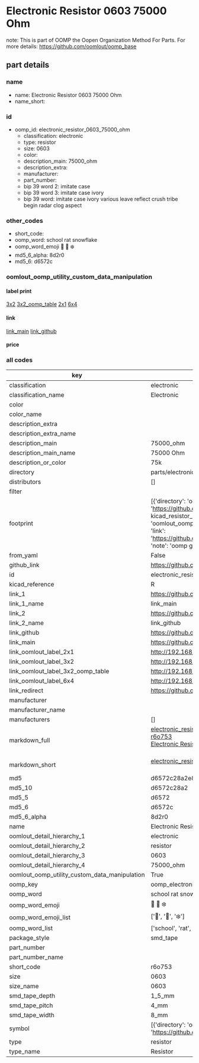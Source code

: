 # Electronic Resistor 0603 75000 Ohm  

note: This is part of OOMP the Oopen Organization Method For Parts. For more details: https://github.com/oomlout/oomp_base

##  part details
  







### name
* name: Electronic Resistor 0603 75000 Ohm
* name_short: 
### id
* oomp_id: electronic_resistor_0603_75000_ohm
  * classification: electronic
  * type: resistor
  * size: 0603
  * color: 
  * description_main: 75000_ohm
  * description_extra: 
  * manufacturer: 
  * part_number: 
  * bip 39 word 2: imitate case
  * bip 39 word 3: imitate case ivory
  * bip 39 word: imitate case ivory various leave reflect crush tribe begin radar clog aspect

### other_codes
* short_code: 
* oomp_word: school rat snowflake
* oomp_word_emoji :school: :rat: :snowflake:
* md5_6_alpha: 8d2r0
* md5_6: d6572c






### oomlout_oomp_utility_custom_data_manipulation
#### label print
[3x2](http://192.168.1.245:1112/?label=oomp%208d2r0)
[3x2_oomp_table](http://192.168.1.108:1112/?label=oomp%208d2r0)
[2x1](http://192.168.1.242:1112/?label=oomp%208d2r0)
[6x4](http://192.168.1.55:1112/?label=oomp%208d2r0)    

#### link

[link_main](https://github.com/oomlout/oomlout_oomp_version_1_messy/tree/main/parts/electronic_resistor_0603_75000_ohm) [link_github](https://github.com/oomlout/oomlout_oomp_version_1_messy/tree/main/parts/electronic_resistor_0603_75000_ohm)                             

#### price







### all codes 
| key | value |  
| --- | --- |  
| classification | electronic |  
| classification_name | Electronic |  
| color |  |  
| color_name |  |  
| description_extra |  |  
| description_extra_name |  |  
| description_main | 75000_ohm |  
| description_main_name | 75000 Ohm |  
| description_or_color | 75k |  
| directory | parts/electronic_resistor_0603_75000_ohm |  
| distributors | [] |  
| filter |  |  
| footprint | [{'directory': 'oomlout_oomp_footprint_bot/footprints/kicad_resistor_smd_r_0603_1608metric//working/working.kicad_mod', 'index': 0, 'link': 'https://github.com/oomlout/oomlout_oomp_footprint_bot/tree/main/foootprntss/kicad_resistor_smd_r_0603_1608metric', 'note': 'source footprint kicad_resistor_smd_r_0603_1608metric', 'oomp_key': 'oomp_kicad_resistor_smd_r_0603_1608metric'}, {'directory': 'oomlout_oomp_footprint_bot/footprints/oomlout_oomlout_oomp_part_footprints_r6o753_electronic_resistor_0603_75000_ohm//working/working.kicad_mod', 'index': 1, 'link': 'https://github.com/oomlout/oomlout_oomp_footprint_bot/tree/main/foootprntss/oomlout_oomlout_oomp_part_footprints_r6o753_electronic_resistor_0603_75000_ohm', 'note': 'oomp generated footprint', 'oomp_key': 'oomp_oomlout_oomlout_oomp_part_footprints_r6o753_electronic_resistor_0603_75000_ohm'}] |  
| from_yaml | False |  
| github_link | https://github.com/oomlout/oomlout_oomp_part_src/tree/main/parts/electronic_resistor_0603_75000_ohm |  
| id | electronic_resistor_0603_75000_ohm |  
| kicad_reference | R |  
| link_1 | https://github.com/oomlout/oomlout_oomp_version_1_messy/tree/main/parts/electronic_resistor_0603_75000_ohm |  
| link_1_name | link_main |  
| link_2 | https://github.com/oomlout/oomlout_oomp_version_1_messy/tree/main/parts/electronic_resistor_0603_75000_ohm |  
| link_2_name | link_github |  
| link_github | https://github.com/oomlout/oomlout_oomp_version_1_messy/tree/main/parts/electronic_resistor_0603_75000_ohm |  
| link_main | https://github.com/oomlout/oomlout_oomp_version_1_messy/tree/main/parts/electronic_resistor_0603_75000_ohm |  
| link_oomlout_label_2x1 | http://192.168.1.242:1112/?label=oomp%208d2r0 |  
| link_oomlout_label_3x2 | http://192.168.1.245:1112/?label=oomp%208d2r0 |  
| link_oomlout_label_3x2_oomp_table | http://192.168.1.108:1112/?label=oomp%208d2r0 |  
| link_oomlout_label_6x4 | http://192.168.1.55:1112/?label=oomp%208d2r0 |  
| link_redirect | https://github.com/oomlout/oomlout_oomp_version_1_messy/tree/main/parts/electronic_resistor_0603_75000_ohm |  
| manufacturer |  |  
| manufacturer_name |  |  
| manufacturers | [] |  
| markdown_full | [electronic_resistor_0603_75000_ohm](none)<br>[r6o753](none)<br>[Electronic Resistor 0603 75000 Ohm](none)<br><br> |  
| markdown_short | [electronic_resistor_0603_75000_ohm](none)<br><br> |  
| md5 | d6572c28a2e846a2d0bf7f18edc8cb8b |  
| md5_10 | d6572c28a2 |  
| md5_5 | d6572 |  
| md5_6 | d6572c |  
| md5_6_alpha | 8d2r0 |  
| name | Electronic Resistor 0603 75000 Ohm |  
| oomlout_detail_hierarchy_1 | electronic |  
| oomlout_detail_hierarchy_2 | resistor |  
| oomlout_detail_hierarchy_3 | 0603 |  
| oomlout_detail_hierarchy_4 | 75000_ohm |  
| oomlout_oomp_utility_custom_data_manipulation | True |  
| oomp_key | oomp_electronic_resistor_0603_75000_ohm |  
| oomp_word | school rat snowflake |  
| oomp_word_emoji | :school: :rat: :snowflake: |  
| oomp_word_emoji_list | [':school:', ':rat:', ':snowflake:'] |  
| oomp_word_list | ['school', 'rat', 'snowflake'] |  
| package_style | smd_tape |  
| part_number |  |  
| part_number_name |  |  
| short_code | r6o753 |  
| size | 0603 |  
| size_name | 0603 |  
| smd_tape_depth | 1_5_mm |  
| smd_tape_pitch | 4_mm |  
| smd_tape_width | 8_mm |  
| symbol | [{'directory': 'oomlout_oomp_symbol_bot/symbols/kicad_device_r//working/working.kicad_sym', 'index': 0, 'link': 'https://github.com/oomlout/oomlout_oomp_symbol_bot/tree/main/symbols/kicad_device_r', 'oomp_key': 'oomp_kicad_device_r'}] |  
| type | resistor |  
| type_name | Resistor |  

